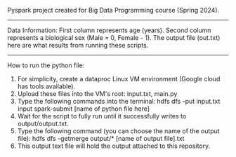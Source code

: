 Pyspark project created for Big Data Programming course (Spring 2024).
_____________________________________________________________________________
Data Information:
First column represents age (years). Second column represents a biological sex (Male = 0, Female - 1).
The output file (out.txt) here are what results from running these scripts.
_____________________________________________________________________________
How to run the python file:
1. For simplicity, create a dataproc Linux VM environment (Google cloud has tools available).
2. Upload these files into the VM's root: input.txt, main.py
3. Type the following commands into the terminal:
   hdfs dfs -put input.txt input
   spark-submit [name of python file here]
5. Wait for the script to fully run until it successfully writes to output/output.txt.
6. Type the following command (you can choose the name of the output file):
   hdfs dfs -getmerge output/* [name of output file].txt
8. This output text file will hold the output attached to this repository.
